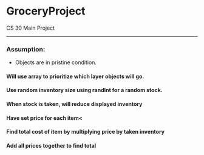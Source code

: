 # GroceryProject
CS 30 Main Project

---

### Assumption:
- Objects are in pristine condition.

#### Will use array to prioritize which layer objects will go.
#### Use random inventory size using randInt for a random stock.
#### When stock is taken, will reduce displayed inventory
#### Have set price for each item<
#### Find total cost of item by multiplying price by taken inventory
#### Add all prices together to find total